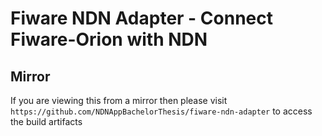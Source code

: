 # Fiware NDN Adapter - Connect Fiware-Orion with NDN

## Mirror
If you are viewing this from a mirror then please visit `https://github.com/NDNAppBachelorThesis/fiware-ndn-adapter` to
access the build artifacts
